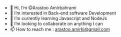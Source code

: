 - 👋 Hi, I’m @Arastoo Amirbahrami
- 👀 I’m interested in Back-end software Development
- 🌱 I’m currently learning Javascript and NodeJs
- 💞️ I’m looking to collaborate on anything I can
- 📫 How to reach me : arastoo.amirki@gmail.com


